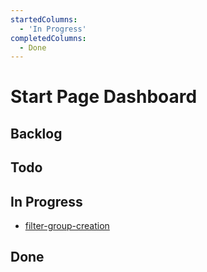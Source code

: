 ```yaml
---
startedColumns:
  - 'In Progress'
completedColumns:
  - Done
---
```


# Start Page Dashboard

## Backlog

## Todo

## In Progress

- [filter-group-creation](tasks/filter-group-creation.md)

## Done

